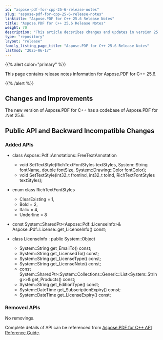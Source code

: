 ```yaml
---
id: "aspose-pdf-for-cpp-25-6-release-notes"
slug: "aspose-pdf-for-cpp-25-6-release-notes"
linktitle: "Aspose.PDF for C++ 25.6 Release Notes"
title: "Aspose.PDF for C++ 25.6 Release Notes"
weight: 70
description: "This article decsribes changes and updates in version 25.6 of Aspose.PDF for C++ library"
type: "repository"
layout: "release"
family_listing_page_title: "Aspose.PDF for C++ 25.6 Release Notes"
lastmod: "2025-06-17"
---
```


{{% alert color="primary" %}}

This page contains release notes information for Aspose.PDF for C++ 25.6.

{{% /alert %}}

## Changes and Improvements

The new version of Aspose.PDF for C++ has a codebase of Aspose.PDF for .Net 25.6.

## Public API and Backward Incompatible Changes

### Added APIs

* class Aspose::Pdf::Annotations::FreeTextAnnotation
    * void SetTextStyle(RichTextFontStyles textStyles, System::String fontName, double fontSize, System::Drawing::Color fontColor);
    * void SetTextStyle(int32_t fromInd, int32_t toInd, RichTextFontStyles textStyles);

* enum class RichTextFontStyles
    * ClearExisting = 1,
    * Bold = 2,
    * Italic = 4,
    * Underline = 8

* const System::SharedPtr&lt;Aspose::Pdf::LicenseInfo&gt;&amp; Aspose::Pdf::License::get_LicenseInfo() const;

* class LicenseInfo : public System::Object
    * System::String get_EmailTo() const;
    * System::String get_LicensedTo() const;
    * System::String get_LicenseType() const;
    * System::String get_LicenseNote() const;
    * const System::SharedPtr&lt;System::Collections::Generic::List&lt;System::String&gt;&gt;&amp; get_Products() const;
    * System::String get_EditionType() const;
    * System::DateTime get_SubscriptionExpiry() const;
    * System::DateTime get_LicenseExpiry() const;

### Removed APIs

No removings.

Complete details of API can be referenced from [Aspose.PDF for C++ API Reference Guide](https://reference.aspose.com/pdf/cpp).
